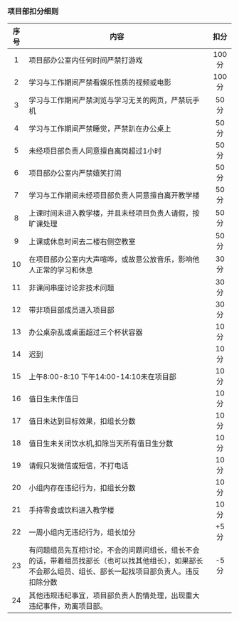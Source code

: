 ### 项目部扣分细则
|序号|内容|扣分|
|:----:|---|:----:|
|1|项目部办公室内任何时间严禁打游戏|100分|
|2|学习与工作期间严禁看娱乐性质的视频或电影|100分|
|3|学习与工作期间严禁浏览与学习无关的网页，严禁玩手机|50分|
|4|学习与工作期间严禁睡觉，严禁趴在办公桌上|50分|
|5|未经项目部负责人同意擅自离岗超过1小时|50分|
|6|项目部办公室内严禁嬉笑打闹|50分|
|7|学习与工作期间未经项目部负责人同意擅自离开教学楼 |50分|
|8|上课时间未进入教学楼，并且未经项目负责人请假，按旷课处理|50分|
|9| 上课或休息时间去二楼右侧空教室|50分|
|10|在项目部办公室内大声喧哗，或故意公放音乐，影响他人正常的学习和休息|30分|
|11|非课间串座讨论非技术问题|30分|
|12|带非项目部成员进入项目部|30分|
|13| 办公桌杂乱或桌面超过三个杯状容器|10分|
|14| 迟到|10分|
|15| 上午8:00-8:10 下午14:00-14:10未在项目部|10分|
|16| 值日生未作值日|10分|
|17| 值日未达到目标效果，扣组长分数|10分|
|18| 值日生未关闭饮水机,扣除当天所有值日生分数|10分|
|19| 请假只发微信或短信，不打电话  |10分|
|20| 小组内存在违纪行为，扣组长分数 |10分|
|21| 手持零食或饮料进入教学楼 |10分|
|22| 一周小组内无违纪行为，组长加分 |+5分|
|23| 有问题组员先互相讨论，不会的问题问组长，组长不会的话，带着组员找部长（也可以找其他组长），如果部长不会那么组员、组长、部长一起找项目部负责人。违反扣除分数|-5分|
|24| 其他违规违纪事宜，项目部负责人酌情处理，出现重大违纪事件，劝离项目部。||